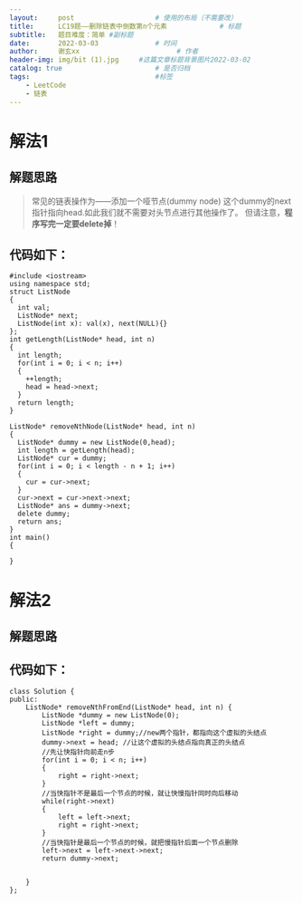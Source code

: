 ```yaml
---
layout:     post   				    # 使用的布局（不需要改）
title:      LC19题——删除链表中倒数第n个元素				# 标题 
subtitle:   题目难度：简单 #副标题
date:       2022-03-03 				# 时间
author:     谢玄xx 						# 作者
header-img: img/bit (1).jpg 	#这篇文章标题背景图片2022-03-02 
catalog: true 						# 是否归档
tags:								#标签
    - LeetCode
    - 链表
---
```


# 解法1


## 解题思路
> 常见的链表操作为——添加一个哑节点(dummy node)
这个dummy的next指针指向head.如此我们就不需要对头节点进行其他操作了。
但请注意，<strong>程序写完一定要delete掉</strong>！

## 代码如下：

    #include <iostream>
    using namespace std;
    struct ListNode
    {
      int val;
      ListNode* next;
      ListNode(int x): val(x), next(NULL){}
    };
    int getLength(ListNode* head, int n)
    {
      int length;
      for(int i = 0; i < n; i++)
      {
        ++length;
        head = head->next;
      }
      return length;
    }

    ListNode* removeNthNode(ListNode* head, int n)
    {
      ListNode* dummy = new ListNode(0,head);
      int length = getLength(head);
      ListNode* cur = dummy;
      for(int i = 0; i < length - n + 1; i++)
      {
        cur = cur->next;
      }
      cur->next = cur->next->next;
      ListNode* ans = dummy->next;
      delete dummy;
      return ans;
    }
    int main()
    {

    }

# 解法2

## 解题思路
> 

## 代码如下：

    class Solution {
    public:
        ListNode* removeNthFromEnd(ListNode* head, int n) {
            ListNode *dummy = new ListNode(0);
            ListNode *left = dummy;
            ListNode *right = dummy;//new两个指针，都指向这个虚拟的头结点
            dummy->next = head; //让这个虚拟的头结点指向真正的头结点
            //先让快指针向前走n步
            for(int i = 0; i < n; i++)
            {
                right = right->next;
            }
            //当快指针不是最后一个节点的时候，就让快慢指针同时向后移动
            while(right->next)
            {
                left = left->next;
                right = right->next;
            }
            //当快指针是最后一个节点的时候，就把慢指针后面一个节点删除
            left->next = left->next->next;
            return dummy->next;


        }
    };
